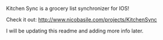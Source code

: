Kitchen Sync is a grocery list synchronizer for IOS!

Check it out:
http://www.nicobasile.com/projects/KitchenSync

I will be updating this readme and adding more info later.
